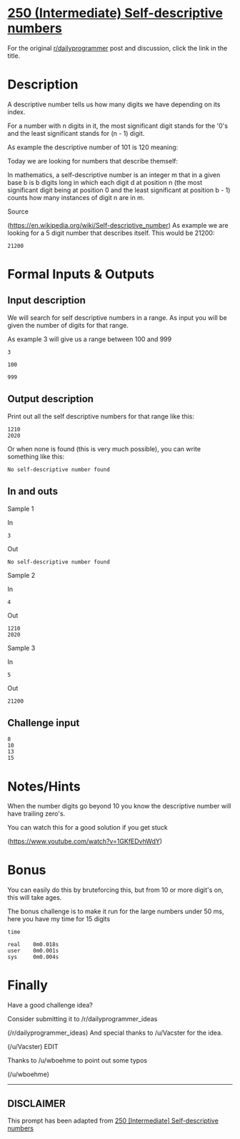 # [250 (Intermediate) Self-descriptive numbers](https://www.reddit.com/r/dailyprogrammer/comments/41tdzy/20160120_challenge_250_intermediate/)

For the original [r/dailyprogrammer](https://www.reddit.com/r/dailyprogrammer/) post and discussion, click the link in the title.

# Description
A descriptive number tells us how many digits we have depending on its index.

For a number with n digits in it, the most significant digit stands for the '0's and the least significant stands for (n - 1) digit.

As example the descriptive number of 101 is 120 meaning:

Today we are looking for numbers that describe themself:

In mathematics, a self-descriptive number is an integer m that in a given base b is b digits long in which each digit d at position n (the most significant digit being at position 0 and the least significant at position b - 1) counts how many instances of digit n are in m.

Source

(https://en.wikipedia.org/wiki/Self-descriptive_number)
As example we are looking for a 5 digit number that describes itself. This would be 21200:


```
21200
```
# Formal Inputs & Outputs
## Input description
We will search for self descriptive numbers in a range.
As input you will be given the number of digits for that range.

As example 3 will give us a range between 100 and 999


```
3
```

```
100
```

```
999
```
## Output description
Print out all the self descriptive numbers for that range like this:


```
1210
2020
```
Or when none is found (this is very much possible), you can write something like this:


```
No self-descriptive number found
```
## In and outs
Sample 1

In


```
3
```
Out


```
No self-descriptive number found
```
Sample 2

In


```
4
```
Out


```
1210
2020
```
Sample 3

In


```
5
```
Out


```
21200
```
## Challenge input

```
8
10
13
15
```
# Notes/Hints
When the number digits go beyond 10 you know the descriptive number will have trailing zero's.

You can watch this for a good solution if you get stuck

(https://www.youtube.com/watch?v=1GKfEDvhWdY)
# Bonus
You can easily do this by bruteforcing this, but from 10 or more digit's on, this will take ages.

The bonus challenge is to make it run for the large numbers under 50 ms, here you have my time for 15 digits


```
time
```

```
real    0m0.018s
user    0m0.001s
sys     0m0.004s
```
# Finally
Have a good challenge idea?

Consider submitting it to /r/dailyprogrammer_ideas

(/r/dailyprogrammer_ideas)
And special thanks to /u/Vacster for the idea.

(/u/Vacster)
EDIT

Thanks to /u/wboehme to point out some typos

(/u/wboehme)

----
## **DISCLAIMER**
This prompt has been adapted from [250 [Intermediate] Self-descriptive numbers](https://www.reddit.com/r/dailyprogrammer/comments/41tdzy/20160120_challenge_250_intermediate/
)
